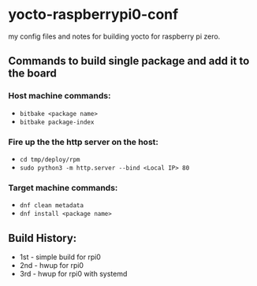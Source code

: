 # yocto-raspberrypi0-conf
my config files and notes for building yocto for raspberry pi zero.

## Commands to build single package and add it to the board
### Host machine commands:
- `bitbake <package name>`
- `bitbake package-index`

### Fire up the the http server on the host:
- `cd tmp/deploy/rpm`
- `sudo python3 -m http.server --bind <Local IP> 80`

### Target machine commands:
- `dnf clean metadata`
- `dnf install <package name>`

## Build History:
- 1st - simple build for rpi0
- 2nd - hwup for rpi0
- 3rd - hwup for rpi0 with systemd
